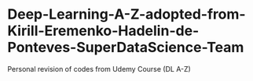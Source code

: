 # Deep-Learning-A-Z-adopted-from-Kirill-Eremenko-Hadelin-de-Ponteves-SuperDataScience-Team
Personal revision of codes from Udemy Course (DL A-Z) 
